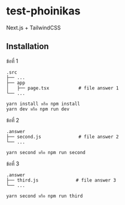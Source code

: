 # test-phoinikas

Next.js + TailwindCSS

## Installation

ข้อที่ 1

    .src
    ├── ...
    ├── app                   
    │   ├── page.tsx           # file answer 1
    └── ...
```
yarn install หรือ npm install
yarn dev หรือ npm run dev
```

ข้อที่ 2

    .answer
    ├── second.js              # file answer 2         
    └── ...

```
yarn second หรือ npm run second
```
ข้อที่ 3

    .answer
    ├── third.js              # file answer 3         
    └── ...
```
yarn second หรือ npm run third
```

